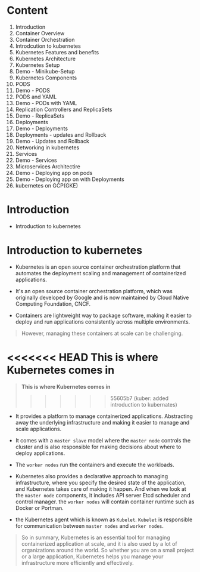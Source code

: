 # Content
  1. Introduction
  2. Container Overview
  3. Container Orchestration
  4. Introdcution to kubernetes
  5. Kubernetes Features and benefits
  6. Kubernetes Architecture
  7. Kubernetes Setup
  8. Demo - Minikube-Setup
  9. Kubernetes Components
  10. PODS
  11. Demo - PODS
  12. PODS and YAML
  13. Demo - PODs with YAML
  14. Replication Controllers and ReplicaSets
  15. Demo - ReplicaSets
  16. Deployments
  17. Demo - Deployments
  18. Deployments - updates and Rollback 
  19. Demo - Updates and Rollback 
  20. Networking in kubernetes
  21. Services
  22. Demo - Services
  23. Microservices Architectire
  24. Demo - Deploying app on pods
  25. Demo - Deploying app on with Deployments
  26. kubernetes on GCP(GKE)


# Introduction

  - Introduction to kubernetes

# Introduction to kubernetes

  - Kubernetes is an open source container orchestration platform that automates the deployment scaling 
    and management of containerized applications.
  
  - It's an open source container orchestration platform, which was originally developed by Google and 
    is now maintained by Cloud Native Computing Foundation, CNCF.
  
  - Containers are lightweight way to package software, making it easier to deploy and run applications
    consistently across multiple environments.
  
  >  However, managing these containers at scale can be challenging.

<<<<<<< HEAD
**This is where Kubernetes comes in** 
=======
  >  **This is where Kubernetes comes in** 
>>>>>>> 55605b7 (kuber: added introduction to kubernates)

  - It provides a platform to manage containerized applications. Abstracting away the underlying 
    infrastructure and making it easier to manage and scale applications.

  - It comes with a `master slave` model where the `master node` controls the cluster and is also responsible
    for making decisions about where to deploy applications.

  - The `worker nodes` run the containers and execute the workloads.

  - Kubernetes also provides a declarative approach to managing infrastructure, where you specify the desired
    state of the application, and Kubernetes takes care of making it happen. And when we look at the `master node` 
    components, it includes API server Etcd scheduler and control manager. the `worker nodes` will contain 
    container runtime such as Docker or Portman. 
    
  - the Kubernetes agent which is known as `Kubelet`. `Kubelet` is responsible for communication between `master nodes` 
    and `worker nodes`.

  > So in summary, Kubernetes is an essential tool for managing containerized application at scale, and 
    it is also used by a lot of organizations around the world. So whether you are on a small project or 
    a large application, Kubernetes helps you manage your infrastructure more efficiently and effectively.

